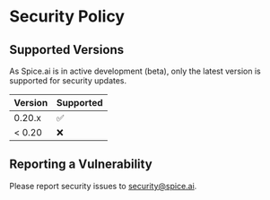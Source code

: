 # Security Policy

## Supported Versions

As Spice.ai is in active development (beta), only the latest version is supported for security updates.

| Version | Supported          |
| ------- | ------------------ |
| 0.20.x  | :white_check_mark: |
| < 0.20  | :x:                |

## Reporting a Vulnerability

Please report security issues to [security@spice.ai](mailto:security@spice.ai).
